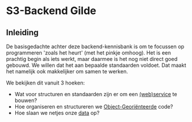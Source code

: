 # S3-Backend Gilde

## Inleiding

De basisgedachte achter deze backend-kennisbank is om te focussen op programmeren 'zoals het heurt' (met het pinkje omhoog).
Het is een prachtig begin als iets werkt, maar daarmee is het nog niet direct goed gebouwd. We willen dat het aan bepaalde
standaarden voldoet. Dat maakt het namelijk ook makkelijker om samen te werken.

We bekijken dit vanuit 3 hoeken:

* Wat voor structuren en standaarden zijn er om een [(web)service](./web-frameworks) te bouwen?
* Hoe organiseren en structureren we [Object-Georiënteerde](./algemeen) code? 
* Hoe slaan we netjes onze [data](./persistentie) op?

